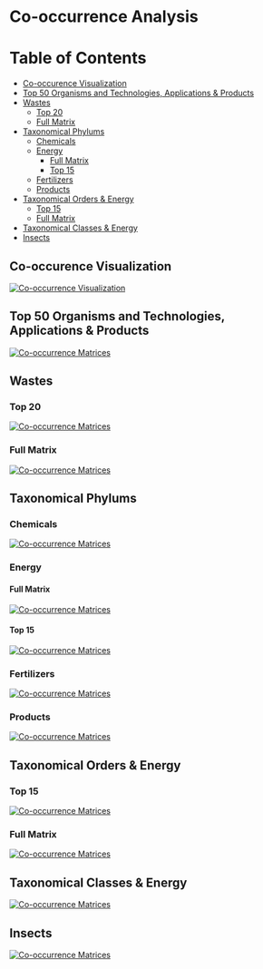 # Co-occurrence Analysis

Table of Contents
=================
 * [Co-occurence Visualization](#co-occurence-visualization)
 * [Top 50 Organisms and Technologies, Applications &amp; Products](#top-50-organisms-and-technologies-applications--products)
 * [Wastes](#wastes)
   * [Top 20](#top-20)
   * [Full Matrix](#full-matrix)
 * [Taxonomical Phylums](#taxonomical-phylums)
   * [Chemicals](#chemicals)
   * [Energy](#energy)
     * [Full Matrix](#full-matrix-1)
     * [Top 15](#top-15)
   * [Fertilizers](#fertilizers)
   * [Products](#products)
 * [Taxonomical Orders &amp; Energy](#taxonomical-orders--energy)
   * [Top 15](#top-15-1)
   * [Full Matrix](#full-matrix-2)
 * [Taxonomical Classes &amp; Energy](#taxonomical-classes--energy)
 * [Insects](#insects)

## Co-occurence Visualization

[![Co-occurrence Visualization](./images/ExampleofUseGIF.gif)](http://isdata-org.github.io/mapping-the-bioeconomy/CoOccurrenceAnalysis/CircleCoOccurLayout.html)

## Top 50 Organisms and Technologies, Applications & Products
[![Co-occurrence Matrices](./images/Top50Species.png)](https://raw.githubusercontent.com/isdata-org/mapping-the-bioeconomy/master/CoOccurrenceAnalysis/images/Top50Species.png)

## Wastes
### Top 20
[![Co-occurrence Matrices](./images/Top20Wastes.png)](https://raw.githubusercontent.com/isdata-org/mapping-the-bioeconomy/master/CoOccurrenceAnalysis/images/Top20Wastes.png)
### Full Matrix
[![Co-occurrence Matrices](./images/FullWasteMatrix.png)](https://raw.githubusercontent.com/isdata-org/mapping-the-bioeconomy/master/CoOccurrenceAnalysis/images/FullWasteMatrix.png)

## Taxonomical Phylums
### Chemicals
[![Co-occurrence Matrices](./images/Top50ChemicalsPhylum.png)](https://raw.githubusercontent.com/isdata-org/mapping-the-bioeconomy/master/CoOccurrenceAnalysis/images/Top50ChemicalsPhylum.png)
 	
### Energy
#### Full Matrix
[![Co-occurrence Matrices](./images/EnergyPhylum.png)](https://raw.githubusercontent.com/isdata-org/mapping-the-bioeconomy/master/CoOccurrenceAnalysis/images/EnergyPhylum.png)
#### Top 15
[![Co-occurrence Matrices](./images/Top15EnergyPhylum.png)](https://raw.githubusercontent.com/isdata-org/mapping-the-bioeconomy/master/CoOccurrenceAnalysis/images/Top15EnergyPhylum.png)

###  Fertilizers
[![Co-occurrence Matrices](./images/FertilizersTopPhylum.png)](https://raw.githubusercontent.com/isdata-org/mapping-the-bioeconomy/master/CoOccurrenceAnalysis/images/FertilizersTopPhylum.png)

### Products
[![Co-occurrence Matrices](./images/ProductsTopPhylum.png)](https://raw.githubusercontent.com/isdata-org/mapping-the-bioeconomy/master/CoOccurrenceAnalysis/images/ProductsTopPhylum.png)

## Taxonomical Orders & Energy
### Top 15
[![Co-occurrence Matrices](./images/Top15EnergyOrder.png)](https://raw.githubusercontent.com/isdata-org/mapping-the-bioeconomy/master/CoOccurrenceAnalysis/images/Top15EnergyOrder.png)
### Full Matrix
[![Co-occurrence Matrices](./images/EnergyPerOrder.png)](https://raw.githubusercontent.com/isdata-org/mapping-the-bioeconomy/master/CoOccurrenceAnalysis/images/EnergyPerOrder.png)

## Taxonomical Classes & Energy
[![Co-occurrence Matrices](./images/EnergyPerClass.png)](https://raw.githubusercontent.com/isdata-org/mapping-the-bioeconomy/master/CoOccurrenceAnalysis/images/EnergyPerClass.png)

## Insects
[![Co-occurrence Matrices](./images/Insects.png)](https://raw.githubusercontent.com/isdata-org/mapping-the-bioeconomy/master/CoOccurrenceAnalysis/images/Insects.png)
